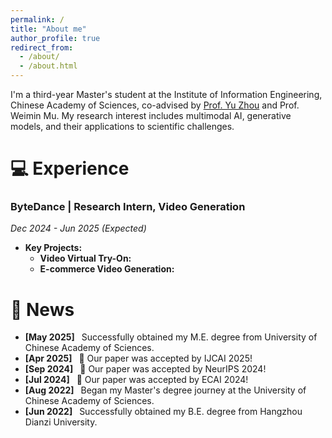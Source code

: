```yaml
---
permalink: /
title: "About me"
author_profile: true
redirect_from: 
  - /about/
  - /about.html
---
```


I'm a third-year Master's student at the Institute of Information Engineering, Chinese Academy of Sciences, co-advised by [Prof. Yu Zhou](https://intimelab.github.io/) and Prof. Weimin Mu. My research interest includes multimodal AI, generative models, and their applications to scientific challenges.


# 💻 Experience

### **ByteDance** | Research Intern, Video Generation
*Dec 2024 - Jun 2025 (Expected)*
* **Key Projects:**
    * **Video Virtual Try-On:**
    * **E-commerce Video Generation:** 



# 🚀 News
* **[May 2025]** &ensp;Successfully obtained my M.E. degree from University of Chinese Academy of Sciences.
* **[Apr 2025]** &ensp;🎉 Our paper was accepted by IJCAI 2025!
* **[Sep 2024]** &ensp;🎉 Our paper was accepted by NeurIPS 2024!
* **[Jul 2024]** &ensp;🎉 Our paper was accepted by ECAI 2024!
* **[Aug 2022]** &ensp;Began my Master's degree journey at the University of Chinese Academy of Sciences.
* **[Jun 2022]** &ensp;Successfully obtained my B.E. degree from Hangzhou Dianzi University.


